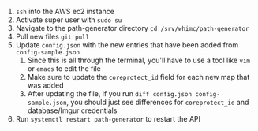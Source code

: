 1. `ssh` into the AWS ec2 instance
2. Activate super user with `sudo su`
3. Navigate to the path-generator directory `cd /srv/whimc/path-generator`
4. Pull new files `git pull`
5. Update `config.json` with the new entries that have been added from `config-sample.json`
    1. Since this is all through the terminal, you'll have to use a tool like `vim` or `emacs` to edit the file
    2. Make sure to update the `coreprotect_id` field for each new map that was added
    3.  After updating the file, if you run `diff config.json config-sample.json`, you should just see differences for `coreprotect_id` and database/Imgur credentials
6. Run `systemctl restart path-generator` to restart the API
